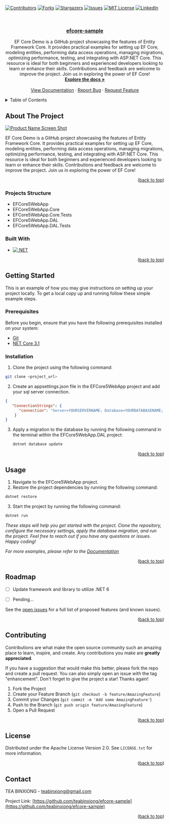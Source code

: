 <a name="readme-top"></a>
[![Contributors][contributors-shield]][contributors-url]
[![Forks][forks-shield]][forks-url]
[![Stargazers][stars-shield]][stars-url]
[![Issues][issues-shield]][issues-url]
[![MIT License][license-shield]][license-url]
[![LinkedIn][linkedin-shield]][linkedin-url]

<!-- PROJECT DESC -->
<br />
<div align="center">
  <a href="https://github.com/teabinxiong/efcore-sample">
     <h3 align="center">efcore-sample</h3>
  </a>

  <p align="center">
   EF Core Demo is a GitHub project showcasing the features of Entity Framework Core. It provides practical examples for setting up EF Core, modeling entities, performing data access operations, managing migrations, optimizing performance, testing, and integrating with ASP.NET Core. This resource is ideal for both beginners and experienced developers looking to learn or enhance their skills. Contributions and feedback are welcome to improve the project. Join us in exploring the power of EF Core!
    <br />
    <a href="https://github.com/teabinxiong/efcore-sample"><strong>Explore the docs »</strong></a>
    <br />
    <br />
    <a href="https://github.com/teabinxiong/efcore-sample">View Documentation</a>
    ·
    <a href="https://github.com/teabinxiong/efcore-sample/issues">Report Bug</a>
    ·
    <a href="https://github.com/teabinxiong/efcore-sample/issues">Request Feature</a>
  </p>
</div>

<!-- TABLE OF CONTENTS -->
<details>
  <summary>Table of Contents</summary>
  <ol>
    <li>
      <a href="#about-the-project">About The Project</a>
      <ul>
        <li><a href="#built-with">Projects Structure</a></li>
        <li><a href="#built-with">Built With</a></li>
      </ul>
    </li>
    <li>
      <a href="#getting-started">Getting Started</a>
      <ul>
        <li><a href="#prerequisites">Prerequisites</a></li>
        <li><a href="#installation">Installation</a></li>
      </ul>
    </li>
    <li><a href="#usage">Usage</a></li>
    <li><a href="#roadmap">Roadmap</a></li>
    <li><a href="#contributing">Contributing</a></li>
    <li><a href="#license">License</a></li>
    <li><a href="#contact">Contact</a></li>
  </ol>
</details>

## About The Project

[![Product Name Screen Shot][product-screenshot]](https://github.com/teabinxiong/efcore-sample)

EF Core Demo is a GitHub project showcasing the features of Entity Framework Core. It provides practical examples for setting up EF Core, modeling entities, performing data access operations, managing migrations, optimizing performance, testing, and integrating with ASP.NET Core. This resource is ideal for both beginners and experienced developers looking to learn or enhance their skills. Contributions and feedback are welcome to improve the project. Join us in exploring the power of EF Core!
  
<p align="right">(<a href="#readme-top">back to top</a>)</p>

### Projects Structure
- EFCore5WebApp
- EFCore5WebApp.Core
- EFCore5WebApp.Core.Tests
- EFCore5WebApp.DAL
- EFCore5WebApp.DAL.Tests

### Built With

* [![.NET][DOTNET]][DOTNET-url]

<p align="right">(<a href="#readme-top">back to top</a>)</p>



<!-- GETTING STARTED -->
## Getting Started

This is an example of how you may give instructions on setting up your project locally.
To get a local copy up and running follow these simple example steps.

### Prerequisites

Before you begin, ensure that you have the following prerequisites installed on your system:
* [Git](https://git-scm.com/)
* [NET Core 3.1](https://dotnet.microsoft.com/en-us/download/dotnet/3.1)



### Installation

1. Clone the project using the following command:
```sh
git clone <project_url>
```
2. Create an appsettings.json file in the EFCore5WebApp project and add your sql server connection.
```json
{
   "ConnectionStrings": {       
      "connection": "Server=YOURSERVERNAME; Database=YOURDATABASENAME; Trusted_Connection=True; MultipleActiveResultSets=true"        
    } 
}
```

3. Apply a migration to the database by running the following command in the terminal within the EFCore5WebApp.DAL project:
   ```sh
   dotnet database update
   ```

<p align="right">(<a href="#readme-top">back to top</a>)</p>


<!-- USAGE EXAMPLES -->
## Usage

1. Navigate to the EFCore5WebApp project.
2. Restore the project dependencies by running the following command:
```sh
dotnet restore
```
3. Start the project by running the following command:
```sh
dotnet run
```

_These steps will help you get started with the project. Clone the repository, configure the necessary settings, apply the database migration, and run the project. Feel free to reach out if you have any questions or issues. Happy coding!_

_For more examples, please refer to the [Documentation](https://github.com/teabinxiong/efcore-sample)_

<p align="right">(<a href="#readme-top">back to top</a>)</p>



<!-- ROADMAP -->
## Roadmap

- [ ] Update framework and library to utilize .NET 6
- [ ] Pending...


See the [open issues](https://github.com/teabinxiong/efcore-sample/issues) for a full list of proposed features (and known issues).

<p align="right">(<a href="#readme-top">back to top</a>)</p>


<!-- CONTRIBUTING -->
## Contributing

Contributions are what make the open source community such an amazing place to learn, inspire, and create. Any contributions you make are **greatly appreciated**.

If you have a suggestion that would make this better, please fork the repo and create a pull request. You can also simply open an issue with the tag "enhancement".
Don't forget to give the project a star! Thanks again!

1. Fork the Project
2. Create your Feature Branch (`git checkout -b feature/AmazingFeature`)
3. Commit your Changes (`git commit -m 'Add some AmazingFeature'`)
4. Push to the Branch (`git push origin feature/AmazingFeature`)
5. Open a Pull Request

<p align="right">(<a href="#readme-top">back to top</a>)</p>

<!-- LICENSE -->
## License

Distributed under the Apache License Version 2.0. See `LICENSE.txt` for more information.

<p align="right">(<a href="#readme-top">back to top</a>)</p>


<!-- CONTACT -->
## Contact

TEA BINXIONG - teabinxiong@gmail.com

Project Link: [https://github.com/teabinxiong/efcore-sample](https://github.com/teabinxiong/efcore-sample)

<p align="right">(<a href="#readme-top">back to top</a>)</p>



<!-- MARKDOWN LINKS & IMAGES -->
<!-- https://www.markdownguide.org/basic-syntax/#reference-style-links -->
[contributors-shield]: https://img.shields.io/github/contributors/teabinxiong/efcore-sample.svg?style=for-the-badge
[contributors-url]: https://github.com/teabinxiong/efcore-sample/graphs/contributors
[forks-shield]: https://img.shields.io/github/forks/teabinxiong/efcore-sample.svg?style=for-the-badge
[forks-url]: https://github.com/teabinxiong/efcore-sample/network/members
[stars-shield]: https://img.shields.io/github/stars/teabinxiong/efcore-sample.svg?style=for-the-badge
[stars-url]: https://github.com/teabinxiong/efcore-sample/stargazers
[issues-shield]: https://img.shields.io/github/issues/teabinxiong/efcore-sample.svg?style=for-the-badge
[issues-url]: https://github.com/teabinxiong/efcore-sample/issues
[license-shield]: https://img.shields.io/github/license/teabinxiong/efcore-sample.svg?style=for-the-badge
[license-url]: https://github.com/teabinxiong/efcore-sample/blob/master/LICENSE.txt
[linkedin-shield]: https://img.shields.io/badge/-LinkedIn-black.svg?style=for-the-badge&logo=linkedin&colorB=555
[linkedin-url]: https://linkedin.com/in/binxiong-tea-72095016b
[product-screenshot]: efcore_showcasing.PNG
[Next.js]: https://img.shields.io/badge/next.js-000000?style=for-the-badge&logo=nextdotjs&logoColor=white
[Next-url]: https://nextjs.org/
[React.js]: https://img.shields.io/badge/React-20232A?style=for-the-badge&logo=react&logoColor=61DAFB
[React-url]: https://reactjs.org/
[Vue.js]: https://img.shields.io/badge/Vue.js-35495E?style=for-the-badge&logo=vuedotjs&logoColor=4FC08D
[Vue-url]: https://vuejs.org/
[Angular.io]: https://img.shields.io/badge/Angular-DD0031?style=for-the-badge&logo=angular&logoColor=white
[Angular-url]: https://angular.io/
[Svelte.dev]: https://img.shields.io/badge/Svelte-4A4A55?style=for-the-badge&logo=svelte&logoColor=FF3E00
[Svelte-url]: https://svelte.dev/
[Laravel.com]: https://img.shields.io/badge/Laravel-FF2D20?style=for-the-badge&logo=laravel&logoColor=white
[Laravel-url]: https://laravel.com
[Bootstrap.com]: https://img.shields.io/badge/Bootstrap-563D7C?style=for-the-badge&logo=bootstrap&logoColor=white
[Bootstrap-url]: https://getbootstrap.com
[JQuery.com]: https://img.shields.io/badge/jQuery-0769AD?style=for-the-badge&logo=jquery&logoColor=white
[JQuery-url]: https://jquery.com 
[DOTNET]: https://img.shields.io/badge/-.NET-blueviolet?style=for-the-badge&logo=dotnet&logoColor=white
[DOTNET-url]: dotnet.microsoft.com/en-us/ 
